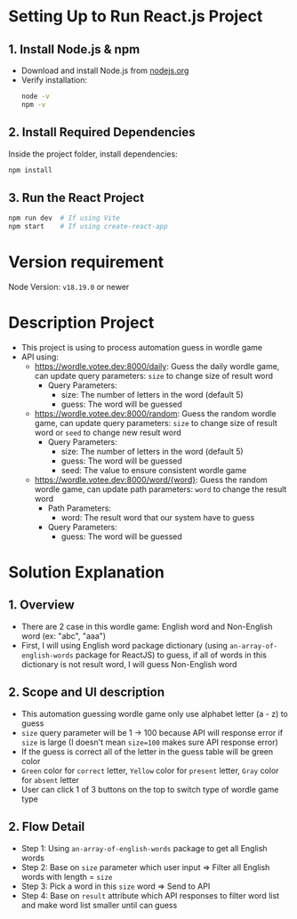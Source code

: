 # Setting Up to Run React.js Project

## 1. Install Node.js & npm
- Download and install Node.js from [nodejs.org](https://nodejs.org/)
- Verify installation:
  ```sh
  node -v
  npm -v
  ```

## 2. Install Required Dependencies
Inside the project folder, install dependencies:
```sh
npm install
```

## 3. Run the React Project
```sh
npm run dev  # If using Vite
npm start    # If using create-react-app
```

# Version requirement
Node Version: `v18.19.0` or newer

# Description Project
- This project is using to process automation guess in wordle game
- API using:
  - https://wordle.votee.dev:8000/daily: Guess the daily wordle game, can update query parameters: `size` to change size of result word
    - Query Parameters:
      + size: The number of letters in the word (default 5)
      + guess: The word will be guessed
  - https://wordle.votee.dev:8000/random: Guess the random wordle game, can update query parameters: `size` to change size of result word or `seed` to change new result word
    - Query Parameters:
      + size: The number of letters in the word (default 5)
      + guess: The word will be guessed
      + seed: The value to ensure consistent wordle game
  - https://wordle.votee.dev:8000/word/{word}: Guess the random wordle game, can update path parameters: `word` to change the result word
    - Path Parameters:
      + word: The result word that our system have to guess
    - Query Parameters:
      + guess: The word will be guessed

# Solution Explanation

## 1. Overview
- There are 2 case in this wordle game: English word and Non-English word (ex: "abc", "aaa")
- First, I will using English word package dictionary (using `an-array-of-english-words` package for ReactJS) to guess, if all of words in this dictionary is not result word, I will guess Non-English word

## 2. Scope and UI description
- This automation guessing wordle game only use alphabet letter (a - z) to guess
- `size` query parameter will be 1 -> 100 because API will response error if `size` is large (I doesn't mean `size=100` makes sure API response error)
- If the guess is correct all of the letter in the guess table will be green color
- `Green` color for `correct` letter, `Yellow` color for `present` letter, `Gray` color for `absent` letter
- User can click 1 of 3 buttons on the top to switch type of wordle game type

## 2. Flow Detail
- Step 1: Using `an-array-of-english-words` package to get all English words
- Step 2: Base on `size` parameter which user input => Filter all English words with length = `size`
- Step 3: Pick a word in this `size` word => Send to API
- Step 4: Base on `result` attribute which API responses to filter word list and make word list smaller until can guess

